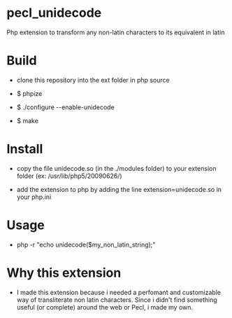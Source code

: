 # pecl_unidecode
Php extension to transform any non-latin characters to its equivalent in latin


# Build

* clone this repository into the ext folder in php source

* $ phpize

* $ ./configure --enable-unidecode

* $ make


# Install

* copy the file unidecode.so (in the ./modules folder) to your extension folder (ex: /usr/lib/php5/20090626/)

* add the extension to php by adding the line extension=unidecode.so in your php.ini


# Usage

* php -r "echo unidecode($my_non_latin_string);"

# Why this extension

* I made this extension because i needed a perfomant and customizable way of transliterate non latin characters. Since i didn't
find something useful (or complete) around the web or Pecl, i made my own.
